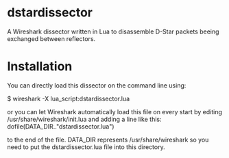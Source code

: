 # dstardissector

A Wireshark dissector written in Lua to disassemble D-Star packets beeing exchanged between reflectors.

# Installation

You can directly load this dissector on the command line using:

$ wireshark -X lua_script:dstardissector.lua 

or you can let Wireshark automatically load this file on every start by editing /usr/share/wireshark/init.lua and adding a line like this:
dofile(DATA_DIR.."dstardissector.lua") 

to the end of the file. DATA_DIR represents /usr/share/wireshark so you need to put the dstardissector.lua file into this directory.


